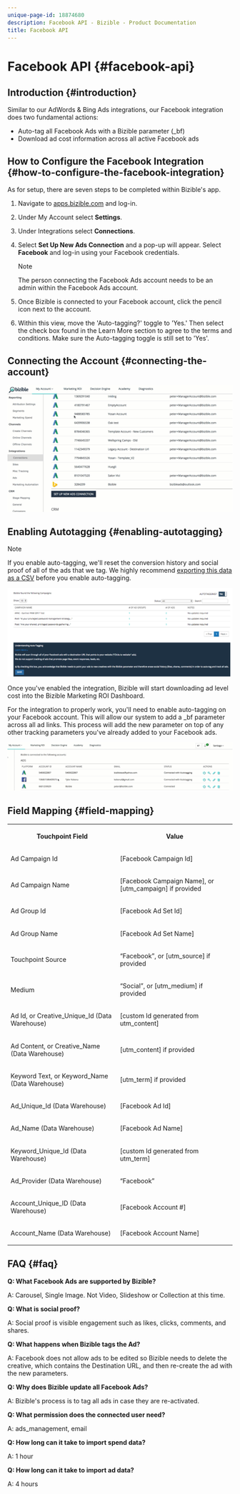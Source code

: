 ```yaml
---
unique-page-id: 18874680
description: Facebook API - Bizible - Product Documentation
title: Facebook API
---
```


# Facebook API {#facebook-api}

## Introduction {#introduction}

Similar to our AdWords & Bing Ads integrations, our Facebook integration does two fundamental actions:  

* Auto-tag all Facebook Ads with a Bizible parameter (_bf)
* Download ad cost information across all active Facebook ads

## How to Configure the Facebook Integration {#how-to-configure-the-facebook-integration}

As for setup, there are seven steps to be completed within Bizible's app.

1. Navigate to [apps.bizible.com](https://apps.bizible.com) and log-in.
1. Under My Account select **Settings**.
1. Under Integrations select **Connections**.
1. Select **Set Up New Ads Connection** and a pop-up will appear. Select **Facebook** and log-in using your Facebook credentials.

   >[!NOTE]
   >
   >The person connecting the Facebook Ads account needs to be an admin within the Facebook Ads account.

1. Once Bizible is connected to your Facebook account, click the pencil icon next to the account.
1. Within this view, move the 'Auto-tagging?' toggle to 'Yes.' Then select the check box found in the Learn More section to agree to the terms and conditions. Make sure the Auto-tagging toggle is still set to 'Yes'.

## Connecting the Account {#connecting-the-account}

![](assets/1.gif)

## Enabling Autotagging {#enabling-autotagging}

>[!NOTE]
>
>If you enable auto-tagging, we'll reset the conversion history and social proof of all of the ads that we tag. We highly recommend [exporting this data as a CSV](https://www.facebook.com/business/help/205067636197240) before you enable auto-tagging.

![](assets/2-2.png)

Once you've enabled the integration, Bizible will start downloading ad level cost into the Bizible Marketing ROI Dashboard.

For the integration to properly work, you'll need to enable auto-tagging on your Facebook account. This will allow our system to add a _bf parameter across all ad links. This process will add the new parameter on top of any other tracking parameters you've already added to your Facebook ads.

![](assets/3.gif)

## Field Mapping {#field-mapping}

<table> 
 <colgroup> 
  <col> 
  <col> 
 </colgroup> 
 <tbody> 
  <tr> 
   <th><p><strong>Touchpoint Field</strong></p></th> 
   <th><p><strong>Value</strong></p></th> 
  </tr> 
  <tr> 
   <td><p>Ad Campaign Id</p></td> 
   <td><p>[Facebook Campaign Id]</p></td> 
  </tr> 
  <tr> 
   <td><p>Ad Campaign Name </p></td> 
   <td><p>[Facebook Campaign Name], or [utm_campaign] if provided</p></td> 
  </tr> 
  <tr> 
   <td><p>Ad Group Id</p></td> 
   <td><p>[Facebook Ad Set Id]</p></td> 
  </tr> 
  <tr> 
   <td><p>Ad Group Name</p></td> 
   <td><p>[Facebook Ad Set Name]</p></td> 
  </tr> 
  <tr> 
   <td><p>Touchpoint Source</p></td> 
   <td><p>“Facebook”, or [utm_source] if provided</p></td> 
  </tr> 
  <tr> 
   <td><p>Medium</p></td> 
   <td><p>“Social”, or [utm_medium] if provided</p></td> 
  </tr> 
  <tr> 
   <td><p>Ad Id, or Creative_Unique_Id (Data Warehouse)</p></td> 
   <td><p>[custom Id generated from utm_content]</p></td> 
  </tr> 
  <tr> 
   <td><p>Ad Content, or Creative_Name (Data Warehouse)</p></td> 
   <td><p>[utm_content] if provided</p></td> 
  </tr> 
  <tr> 
   <td><p>Keyword Text, or Keyword_Name (Data Warehouse)</p></td> 
   <td><p>[utm_term] if provided</p></td> 
  </tr> 
  <tr> 
   <td><p>Ad_Unique_Id (Data Warehouse)</p></td> 
   <td><p>[Facebook Ad Id]</p></td> 
  </tr> 
  <tr> 
   <td><p>Ad_Name (Data Warehouse)</p></td> 
   <td><p>[Facebook Ad Name]</p></td> 
  </tr> 
  <tr> 
   <td><p>Keyword_Unique_Id (Data Warehouse)</p></td> 
   <td><p>[custom Id generated from utm_term]</p></td> 
  </tr> 
  <tr> 
   <td><p>Ad_Provider (Data Warehouse)</p></td> 
   <td><p>“Facebook”</p></td> 
  </tr> 
  <tr> 
   <td><p>Account_Unique_ID (Data Warehouse)</p></td> 
   <td><p>[Facebook Account #]</p></td> 
  </tr> 
  <tr> 
   <td><p>Account_Name (Data Warehouse)</p></td> 
   <td><p>[Facebook Account Name]</p></td> 
  </tr> 
 </tbody> 
</table>

## FAQ {#faq}

**Q: What Facebook Ads are supported by Bizible?**

A: Carousel, Single Image. Not Video, Slideshow or Collection at this time.

**Q: What is social proof?**

A: Social proof is visible engagement such as likes, clicks, comments, and shares.

**Q: What happens when Bizible tags the Ad?**

A: Facebook does not allow ads to be edited so Bizible needs to delete the creative, which contains the Destination URL, and then re-create the ad with the new parameters.

**Q: Why does Bizible update all Facebook Ads?**

A: Bizible's process is to tag all ads in case they are re-activated.

**Q: What permission does the connected user need?**

A: ads_management, email

**Q: How long can it take to import spend data?**

A: 1 hour

**Q: How long can it take to import ad data?**

A: 4 hours
